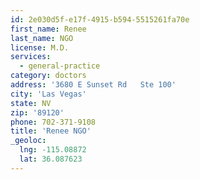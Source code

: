```yaml
---
id: 2e030d5f-e17f-4915-b594-5515261fa70e
first_name: Renee
last_name: NGO
license: M.D.
services:
  - general-practice
category: doctors
address: '3680 E Sunset Rd   Ste 100'
city: 'Las Vegas'
state: NV
zip: '89120'
phone: 702-371-9108
title: 'Renee NGO'
_geoloc:
  lng: -115.08872
  lat: 36.087623
---
```

